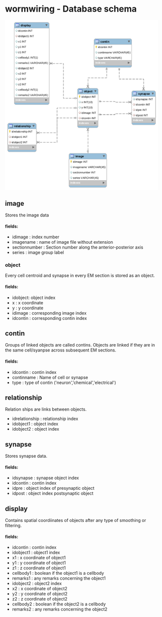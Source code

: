 # wormwiring - Database schema

![Database](./imgs/mysql_relation.png )

## image
Stores the image data

#### fields:
* idimage : index number
* imagename : name of image file without extension
* sectionnumber : Section number along the anterior-posterior axis
* series : image group label

### object
Every cell centroid and synapse in every EM section is stored as an object. 

#### fields:
* idobject: object index
* x : x coordinate
* y : y coordinate
* idimage : corresponding image index
* idcontin : corresponding contin index

## contin
Groups of linked objects are called contins. Objects are linked if they are in the same cell/syanpse across subsequent EM sections. 

#### fields:
* idcontin : contin index
* continname : Name of cell or synapse
* type : type of contin ('neuron','chemical','electrical')

## relationship
Relation ships are links between objects.

* idrelationship : relationship index
* idobject1 : object index
* idobject2 : object index

## synapse
Stores synapse data.

#### fields:
* idsynapse : synapse object index
* idcontin : contin index
* idpre : object index of presynaptic object
* idpost : object index postsynaptic object

## display
Contains spatial coordiinates of objects after any type of smoothing or filtering. 

#### fields:
* idcontin : contin index
* idobject1 : object1 index 
* x1 : x coordinate of object1
* y1 : y coordinate of object1
* z1 : z coordinate of object1
* cellbody1 : boolean if the object1 is a cellbody
* remarks1 : any remarks concerning the object1
* idobject2 : object2 index 
* x2 : x coordinate of object2
* y2 : y coordinate of object2
* z2 : z coordinate of object2
* cellbody2 : boolean if the object2 is a cellbody
* remarks2 : any remarks concerning the object2
